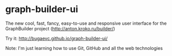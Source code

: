 graph-builder-ui
================

The new cool, fast, fancy, easy-to-use and responsive user interface for the GraphBuilder project (http://anton.kroko.ru/builder/)

Try it: http://bugaevc.github.io/graph-builder-ui/

Note: I'm just learning how to use Git, GitHub and all the web technologies
